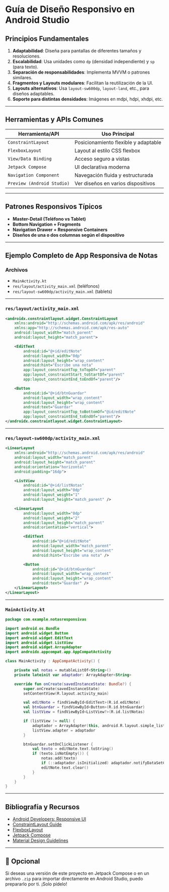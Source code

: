 # Guía de Diseño Responsivo en Android Studio

## Principios Fundamentales

1. **Adaptabilidad**: Diseña para pantallas de diferentes tamaños y resoluciones.
2. **Escalabilidad**: Usa unidades como `dp` (densidad independiente) y `sp` (para texto).
3. **Separación de responsabilidades**: Implementa MVVM o patrones similares.
4. **Fragmentos y Layouts modulares**: Facilitan la reutilización de la UI.
5. **Layouts alternativos**: Usa `layout-sw600dp`, `layout-land`, etc., para diseños adaptables.
6. **Soporte para distintas densidades**: Imágenes en mdpi, hdpi, xhdpi, etc.

---

## Herramientas y APIs Comunes

| Herramienta/API           | Uso Principal                            |
|---------------------------|-------------------------------------------|
| `ConstraintLayout`        | Posicionamiento flexible y adaptable      |
| `FlexboxLayout`           | Layout al estilo CSS flexbox             |
| `View/Data Binding`       | Acceso seguro a vistas                    |
| `Jetpack Compose`         | UI declarativa moderna                    |
| `Navigation Component`    | Navegación fluida y estructurada          |
| `Preview (Android Studio)`| Ver diseños en varios dispositivos        |

---

## Patrones Responsivos Típicos

- **Master-Detail (Teléfono vs Tablet)**
- **Bottom Navigation + Fragments**
- **Navigation Drawer + Responsive Containers**
- **Diseños de una o dos columnas según el dispositivo**

---

## Ejemplo Completo de App Responsiva de Notas

### Archivos
- `MainActivity.kt`
- `res/layout/activity_main.xml` (teléfonos)
- `res/layout-sw600dp/activity_main.xml` (tablets)

---

### `res/layout/activity_main.xml`

```xml
<androidx.constraintlayout.widget.ConstraintLayout
    xmlns:android="http://schemas.android.com/apk/res/android"
    xmlns:app="http://schemas.android.com/apk/res-auto"
    android:layout_width="match_parent"
    android:layout_height="match_parent">

    <EditText
        android:id="@+id/editNote"
        android:layout_width="0dp"
        android:layout_height="wrap_content"
        android:hint="Escribe una nota"
        app:layout_constraintTop_toTopOf="parent"
        app:layout_constraintStart_toStartOf="parent"
        app:layout_constraintEnd_toEndOf="parent"/>

    <Button
        android:id="@+id/btnGuardar"
        android:layout_width="wrap_content"
        android:layout_height="wrap_content"
        android:text="Guardar"
        app:layout_constraintTop_toBottomOf="@id/editNote"
        app:layout_constraintEnd_toEndOf="parent"/>
</androidx.constraintlayout.widget.ConstraintLayout>
```

---

###  `res/layout-sw600dp/activity_main.xml`

```xml
<LinearLayout
    xmlns:android="http://schemas.android.com/apk/res/android"
    android:layout_width="match_parent"
    android:layout_height="match_parent"
    android:orientation="horizontal"
    android:padding="16dp">

    <ListView
        android:id="@+id/listNotas"
        android:layout_width="0dp"
        android:layout_weight="1"
        android:layout_height="match_parent" />

    <LinearLayout
        android:layout_width="0dp"
        android:layout_weight="2"
        android:layout_height="match_parent"
        android:orientation="vertical">

        <EditText
            android:id="@+id/editNote"
            android:layout_width="match_parent"
            android:layout_height="wrap_content"
            android:hint="Escribe una nota" />

        <Button
            android:id="@+id/btnGuardar"
            android:layout_width="wrap_content"
            android:layout_height="wrap_content"
            android:text="Guardar" />
    </LinearLayout>
</LinearLayout>
```

---

###  `MainActivity.kt`

```kotlin
package com.example.notasresponsivas

import android.os.Bundle
import android.widget.Button
import android.widget.EditText
import android.widget.ListView
import android.widget.ArrayAdapter
import androidx.appcompat.app.AppCompatActivity

class MainActivity : AppCompatActivity() {

    private val notas = mutableListOf<String>()
    private lateinit var adaptador: ArrayAdapter<String>

    override fun onCreate(savedInstanceState: Bundle?) {
        super.onCreate(savedInstanceState)
        setContentView(R.layout.activity_main)

        val editNote = findViewById<EditText>(R.id.editNote)
        val btnGuardar = findViewById<Button>(R.id.btnGuardar)
        val listView = findViewById<ListView?>(R.id.listNotas)

        if (listView != null) {
            adaptador = ArrayAdapter(this, android.R.layout.simple_list_item_1, notas)
            listView.adapter = adaptador
        }

        btnGuardar.setOnClickListener {
            val texto = editNote.text.toString()
            if (texto.isNotEmpty()) {
                notas.add(texto)
                if (::adaptador.isInitialized) adaptador.notifyDataSetChanged()
                editNote.text.clear()
            }
        }
    }
}
```

---

##  Bibliografía y Recursos

- [Android Developers: Responsive UI](https://developer.android.com/guide/practices/screens_support)
- [ConstraintLayout Guide](https://developer.android.com/reference/androidx/constraintlayout/widget/ConstraintLayout)
- [FlexboxLayout](https://github.com/google/flexbox-layout)
- [Jetpack Compose](https://developer.android.com/jetpack/compose)
- [Material Design Guidelines](https://m3.material.io/)

---

## 🧵 Opcional

Si deseas una versión de este proyecto en Jetpack Compose o en un archivo `.zip` para importar directamente en Android Studio, puedo prepararlo por ti. ¡Solo pídelo!

